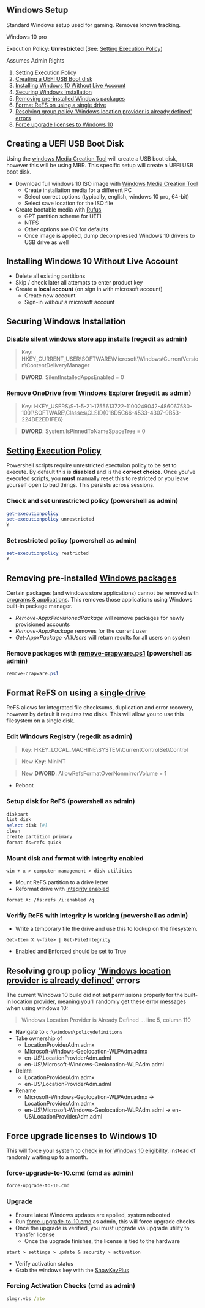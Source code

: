 Windows Setup
-------------
Standard Windows setup used for gaming. Removes known tracking.

Windows 10 pro

Execution Policy: **Unrestricted** (See: [Setting Execution Policy](#setting-execution-policy))

Assumes Admin Rights

1. [Setting Execution Policy](#setting-execution-policy)
2. [Creating a UEFI USB Boot disk](#creating-a-uefi-usb-boot-disk)
3. [Installing Windows 10 Without Live Account](#installing-windows-10-without-live-account)
4. [Securing Windows Installation](#securing-windows-installation)
3. [Removing pre-installed Windows packages](#removing-pre-installed-windows-packages)
4. [Format ReFS on using a single drive](#format-refs-on-using-a-single-drive)
5. [Resolving group policy 'Windows location provider is already defined' errors](#resolving-group-policy-windows-location-provider-is-already-defined-errors)
6. [Force upgrade licenses to Windows 10](#force-upgrade-licenses-to-windows-10)

Creating a UEFI USB Boot Disk
-----------------------------
Using the [windows Media Creation Tool][10] will create a USB boot disk, however
this will be using MBR. This specific setup will create a UEFI USB boot disk.
* Download full windows 10 ISO image with [Windows Media Creation Tool][10]
  * Create installation media for a different PC
  * Select correct options (typically, english, windows 10 pro, 64-bit)
  * Select save location for the ISO file
* Create bootable media with [Rufus][11]
  * GPT partition scheme for UEFI
  * NTFS
  * Other options are OK for defaults
  * Once image is applied, dump decompressed Windows 10 drivers to USB drive
    as well

Installing Windows 10 Without Live Account
------------------------------------------
* Delete all existing partitions
* Skip / check later all attempts to enter product key
* Create a **local account** (on sign in with microsoft account)
  * Create new account
  * Sign-in *without* a microsoft account

Securing Windows Installation
-----------------------------
### [Disable silent windows store app installs][12] (regedit as admin)
> Key: HKEY_CURRENT_USER\SOFTWARE\Microsoft\Windows\CurrentVersion\ContentDeliveryManager

> **DWORD**: SilentInstalledAppsEnabled = 0

### [Remove OneDrive from Windows Explorer][13] (regedit as admin)
> Key: HKEY_USERS\S-1-5-21-1755613722-1100249042-486067580-1001\SOFTWARE\Classes\CLSID\{018D5C66-4533-4307-9B53-224DE2ED1FE6}

> **DWORD**: System.IsPinnedToNameSpaceTree = 0


[Setting Execution Policy][8]
-----------------------------
Powershell scripts require unrestricted exectuion policy to be set to
execute. By default this is **disabled** and is the **correct choice**.
Once you've executed scripts, you **must** manually reset this to restricted
or you leave yourself open to bad things. This persists across sessions.

### Check and set unrestricted policy (powershell as admin)
```powershell
get-executionpolicy
set-executionpolicy unrestricted
Y
```

### Set restricted policy (powershell as admin)
```powershell
set-executionpolicy restricted
Y
```

Removing pre-installed [Windows packages][6]
--------------------------------------------
Certain packages (and windows store applications) cannot be removed with
[programs & applications][7]. This removes those applications using Windows
built-in package manager.
* _Remove-AppxProvisionedPackage_ will remove packages for newly provisioned
  accounts
* _Remove-AppxPackage_ removes for the current user
* _Get-AppxPackage -AllUsers_ will return results for all users on system

### Remove packages with [remove-crapware.ps1](remove-crapware.ps1) (powershell as admin)
```powershell
remove-crapware.ps1
```

Format ReFS on using a [single drive][1]
----------------------------------------
ReFS allows for integrated file checksums, duplication and error recovery,
however by default it requires two disks. This will allow you to use this
filesystem on a single disk.

### Edit Windows Registry (regedit as admin)
> Key: HKEY_LOCAL_MACHINE\SYSTEM\CurrentControlSet\Control

> New **Key**: MiniNT

> New **DWORD**: AllowRefsFormatOverNonmirrorVolume = 1

* Reboot

### Setup disk for ReFS (powershell as admin)
```powershell
diskpart
list disk
select disk [#]
clean
create partition primary
format fs=refs quick
```

### Mount disk and format with integrity enabled
```win + x > computer management > disk utilities```
* Mount ReFS partition to a drive letter
* Reformat drive with [integrity enabled][2]

```format X: /fs:refs /i:enabled /q```

### Verifiy ReFS with Integrity is working (powershell as admin)
* Write a temporary file the drive and use this to lookup on the filesystem.

```Get-Item X:\<file> | Get-FileIntegrity```
* Enabled and Enforced should be set to True

Resolving group policy ['Windows location provider is already defined'][9] errors
---------------------------------------------------------------------------------
The current Windows 10 build did not set permissions properly for the
built-in location provider, meaning you'll randomly get these error messages
when using windows 10:
> Windows Location Provider is Already Defined ... line 5, column 110

* Navigate to ```c:\windows\policydefinitions```
* Take ownership of
  * LocationProviderAdm.admx
  * Microsoft-Windows-Geolocation-WLPAdm.admx
  * en-US\LocationProviderAdm.adml
  * en-US\Microsoft-Windows-Geolocation-WLPAdm.adml
* Delete
  * LocationProviderAdm.admx
  * en-US\LocationProviderAdm.adml
* Rename
  * Microsoft-Windows-Geolocation-WLPAdm.admx -> LocationProviderAdm.admx
  * en-US\Microsoft-Windows-Geolocation-WLPAdm.adml -> en-US\LocationProviderAdm.adml

Force upgrade licenses to Windows 10
------------------------------------
This will force your system to [check in for Windows 10 eligibility][4], instead
of randomly waiting up to a month.

### [force-upgrade-to-10.cmd](force-upgrade-to-10.cmd) (cmd as admin)
```cmd
force-upgrade-to-10.cmd
```

### Upgrade
* Ensure latest Windows updates are applied, system rebooted
* Run [force-upgrade-to-10.cmd][3] as admin, this will force upgrade checks
* Once the upgrade is verified, you must upgrade via upgrade utility to transfer license
  * Once the upgrade finishes, the license is tied to the hardware

```start > settings > update & security > activation```
* Verify activation status
* Grab the windows key with the [ShowKeyPlus][5]

### Forcing Activation Checks (cmd as admin)
```cmd
slmgr.vbs /ato
```

[1]: http://winaero.com/blog/how-to-format-any-drive-in-windows-8-1-with-refs/
[2]: http://blog.architecting.it/2012/07/10/windows-server-2012-windows-server-8-resilient-file-system/w8-refs-2/
[3]: https://github.com/r-pufky/docs/blob/master/force-upgrade-to-10.cmd
[4]: http://www.tenforums.com/tutorials/5705-activate-windows-10-a.html
[5]: http://www.tenforums.com/tutorials/7745-product-key-view-windows-10-a.html
[6]: https://thomas.vanhoutte.be/miniblog/delete-windows-10-apps/
[7]: http://www.makeuseof.com/tag/3-clever-powershell-functions-upgrading-windows-10/
[8]: http://stackoverflow.com/questions/4037939/powershell-says-execution-of-scripts-is-disabled-on-this-system
[9]: https://technet.microsoft.com/en-us/windows/dn764773.aspx
[10]: http://windows.microsoft.com/en-us/windows-10/media-creation-tool-install
[11]: https://rufus.akeo.ie/
[12]: https://youtu.be/wgKJMsJ-6XU?t=4m47s
[13]: https://www.tekrevue.com/tip/remove-onedrive-file-explorer-sidebar-windows-10/
